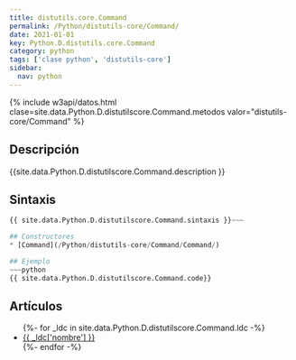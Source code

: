 ```yaml
---
title: distutils.core.Command
permalink: /Python/distutils-core/Command/
date: 2021-01-01
key: Python.D.distutils.core.Command
category: python
tags: ['clase python', 'distutils-core']
sidebar: 
  nav: python
---
```


{% include w3api/datos.html clase=site.data.Python.D.distutilscore.Command.metodos valor="distutils-core/Command" %}

## Descripción
{{site.data.Python.D.distutilscore.Command.description }}

## Sintaxis
~~~python
{{ site.data.Python.D.distutilscore.Command.sintaxis }}~~~

## Constructores
* [Command](/Python/distutils-core/Command/Command/)

## Ejemplo
~~~python
{{ site.data.Python.D.distutilscore.Command.code}}
~~~

## Artículos
<ul>
{%- for _ldc in site.data.Python.D.distutilscore.Command.ldc -%}
   <li>
       <a href="{{_ldc['url'] }}">{{ _ldc['nombre'] }}</a>
   </li>
{%- endfor -%}
</ul>
